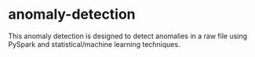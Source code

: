 # anomaly-detection
This anomaly detection is designed to detect anomalies in a raw file using PySpark and statistical/machine learning techniques.
